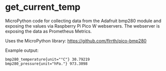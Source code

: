 # get_current_temp

MicroPython code for collecting data from the Adafruit bmp280 module and exposing the values via Raspberry Pi Pico W webservers. 
The webserver is exposing the data as Prometheus Metrics.

Uses the MicroPython library:
https://github.com/flrrth/pico-bmp280

Example output: 

    bmp280_temperature{unit="°C"} 30.79219
    bmp280_pressure{unit="hPa."} 973.3098

